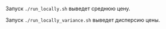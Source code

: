 
Запуск ```./run_locally.sh``` выведет среднюю цену.

Запуск ```./run_locally_variance.sh``` выведет дисперсию цены.